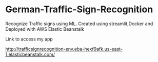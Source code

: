 # German-Traffic-Sign-Recognition

Recognize Traffic signs using ML. 
Created using streamlit,Docker and Deployed with AWS Elastic Beanstalk

Link to access my app

http://trafficsignrecognition-env.eba-hexf9afk.us-east-1.elasticbeanstalk.com/
